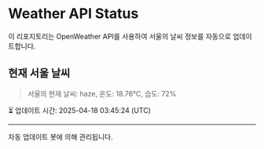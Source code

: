 
# Weather API Status

이 리포지토리는 OpenWeather API를 사용하여 서울의 날씨 정보를 자동으로 업데이트합니다.

## 현재 서울 날씨
> 서울의 현재 날씨: haze, 온도: 18.76°C, 습도: 72%

⏳ 업데이트 시간: 2025-04-18 03:45:24 (UTC)

---
자동 업데이트 봇에 의해 관리됩니다.
